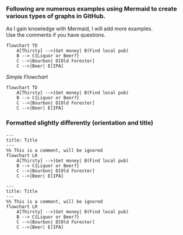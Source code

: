 ### Following are numerous examples using Mermaid to create various types of graphs in GitHub.
As I gain knowledge with Mermaid, I will add more examples.  
Use the comments if you have questions.
```
flowchart TD
    A[Thirsty] -->|Get money| B(Find local pub)
    B --> C{Liquor or Beer?}
    C -->|Bourbon| D[Old Forester]
    C -->|Beer| E[IPA]
```
*Simple Flowchart*
```mermaid
flowchart TD
    A[Thirsty] -->|Get money| B(Find local pub)
    B --> C{Liquor or Beer?}
    C -->|Bourbon| D[Old Forester]
    C -->|Beer| E[IPA]
```


### Formatted slightly differently (orientation and title) ###
```
--- 
title: Title
---
%% This is a comment, will be ignored
flowchart LR
    A[Thirsty] -->|Get money| B(Find local pub)
    B --> C{Liquor or Beer?}
    C -->|Bourbon| D[Old Forester]
    C -->|Beer| E[IPA]
```


```mermaid
--- 
title: Title
---
%% This is a comment, will be ignored
flowchart LR
    A[Thirsty] -->|Get money| B(Find local pub)
    B --> C{Liquor or Beer?}
    C -->|Bourbon| D[Old Forester]
    C -->|Beer| E[IPA]
```